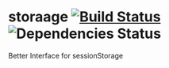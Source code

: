 storaage [![Build Status](https://travis-ci.org/livingston/storaage.svg?branch=master)](https://travis-ci.org/livingston/storaage) ![Dependencies Status](https://david-dm.org/livingston/storaage.png)
============

Better Interface for sessionStorage

